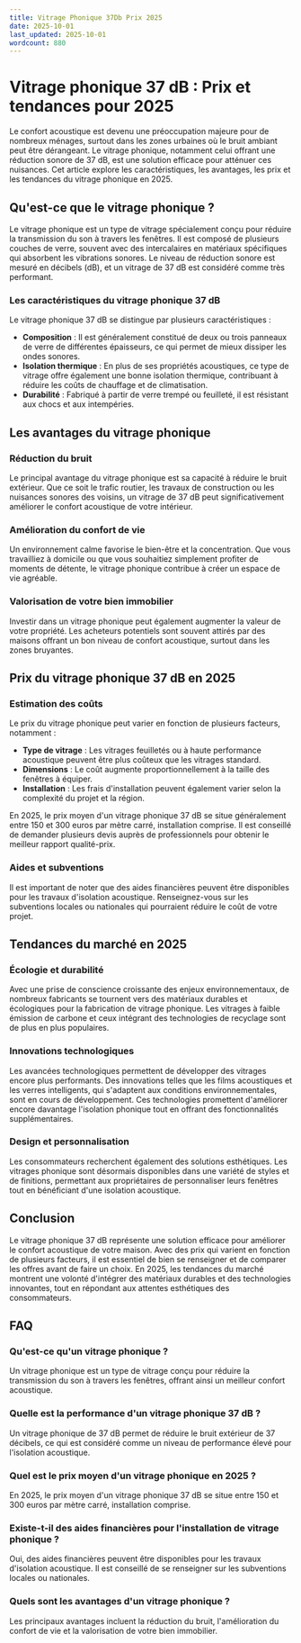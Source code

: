 ```yaml
---
title: Vitrage Phonique 37Db Prix 2025
date: 2025-10-01
last_updated: 2025-10-01
wordcount: 880
---
```


# Vitrage phonique 37 dB : Prix et tendances pour 2025

Le confort acoustique est devenu une préoccupation majeure pour de nombreux ménages, surtout dans les zones urbaines où le bruit ambiant peut être dérangeant. Le vitrage phonique, notamment celui offrant une réduction sonore de 37 dB, est une solution efficace pour atténuer ces nuisances. Cet article explore les caractéristiques, les avantages, les prix et les tendances du vitrage phonique en 2025.

## Qu'est-ce que le vitrage phonique ?

Le vitrage phonique est un type de vitrage spécialement conçu pour réduire la transmission du son à travers les fenêtres. Il est composé de plusieurs couches de verre, souvent avec des intercalaires en matériaux spécifiques qui absorbent les vibrations sonores. Le niveau de réduction sonore est mesuré en décibels (dB), et un vitrage de 37 dB est considéré comme très performant.

### Les caractéristiques du vitrage phonique 37 dB

Le vitrage phonique 37 dB se distingue par plusieurs caractéristiques :

- **Composition** : Il est généralement constitué de deux ou trois panneaux de verre de différentes épaisseurs, ce qui permet de mieux dissiper les ondes sonores.
- **Isolation thermique** : En plus de ses propriétés acoustiques, ce type de vitrage offre également une bonne isolation thermique, contribuant à réduire les coûts de chauffage et de climatisation.
- **Durabilité** : Fabriqué à partir de verre trempé ou feuilleté, il est résistant aux chocs et aux intempéries.

## Les avantages du vitrage phonique

### Réduction du bruit

Le principal avantage du vitrage phonique est sa capacité à réduire le bruit extérieur. Que ce soit le trafic routier, les travaux de construction ou les nuisances sonores des voisins, un vitrage de 37 dB peut significativement améliorer le confort acoustique de votre intérieur.

### Amélioration du confort de vie

Un environnement calme favorise le bien-être et la concentration. Que vous travailliez à domicile ou que vous souhaitiez simplement profiter de moments de détente, le vitrage phonique contribue à créer un espace de vie agréable.

### Valorisation de votre bien immobilier

Investir dans un vitrage phonique peut également augmenter la valeur de votre propriété. Les acheteurs potentiels sont souvent attirés par des maisons offrant un bon niveau de confort acoustique, surtout dans les zones bruyantes.

## Prix du vitrage phonique 37 dB en 2025

### Estimation des coûts

Le prix du vitrage phonique peut varier en fonction de plusieurs facteurs, notamment :

- **Type de vitrage** : Les vitrages feuilletés ou à haute performance acoustique peuvent être plus coûteux que les vitrages standard.
- **Dimensions** : Le coût augmente proportionnellement à la taille des fenêtres à équiper.
- **Installation** : Les frais d'installation peuvent également varier selon la complexité du projet et la région.

En 2025, le prix moyen d'un vitrage phonique 37 dB se situe généralement entre 150 et 300 euros par mètre carré, installation comprise. Il est conseillé de demander plusieurs devis auprès de professionnels pour obtenir le meilleur rapport qualité-prix.

### Aides et subventions

Il est important de noter que des aides financières peuvent être disponibles pour les travaux d'isolation acoustique. Renseignez-vous sur les subventions locales ou nationales qui pourraient réduire le coût de votre projet.

## Tendances du marché en 2025

### Écologie et durabilité

Avec une prise de conscience croissante des enjeux environnementaux, de nombreux fabricants se tournent vers des matériaux durables et écologiques pour la fabrication de vitrage phonique. Les vitrages à faible émission de carbone et ceux intégrant des technologies de recyclage sont de plus en plus populaires.

### Innovations technologiques

Les avancées technologiques permettent de développer des vitrages encore plus performants. Des innovations telles que les films acoustiques et les verres intelligents, qui s'adaptent aux conditions environnementales, sont en cours de développement. Ces technologies promettent d'améliorer encore davantage l'isolation phonique tout en offrant des fonctionnalités supplémentaires.

### Design et personnalisation

Les consommateurs recherchent également des solutions esthétiques. Les vitrages phonique sont désormais disponibles dans une variété de styles et de finitions, permettant aux propriétaires de personnaliser leurs fenêtres tout en bénéficiant d'une isolation acoustique.

## Conclusion

Le vitrage phonique 37 dB représente une solution efficace pour améliorer le confort acoustique de votre maison. Avec des prix qui varient en fonction de plusieurs facteurs, il est essentiel de bien se renseigner et de comparer les offres avant de faire un choix. En 2025, les tendances du marché montrent une volonté d'intégrer des matériaux durables et des technologies innovantes, tout en répondant aux attentes esthétiques des consommateurs.

## FAQ

### Qu'est-ce qu'un vitrage phonique ?

Un vitrage phonique est un type de vitrage conçu pour réduire la transmission du son à travers les fenêtres, offrant ainsi un meilleur confort acoustique.

### Quelle est la performance d'un vitrage phonique 37 dB ?

Un vitrage phonique de 37 dB permet de réduire le bruit extérieur de 37 décibels, ce qui est considéré comme un niveau de performance élevé pour l'isolation acoustique.

### Quel est le prix moyen d'un vitrage phonique en 2025 ?

En 2025, le prix moyen d'un vitrage phonique 37 dB se situe entre 150 et 300 euros par mètre carré, installation comprise.

### Existe-t-il des aides financières pour l'installation de vitrage phonique ?

Oui, des aides financières peuvent être disponibles pour les travaux d'isolation acoustique. Il est conseillé de se renseigner sur les subventions locales ou nationales.

### Quels sont les avantages d'un vitrage phonique ?

Les principaux avantages incluent la réduction du bruit, l'amélioration du confort de vie et la valorisation de votre bien immobilier.
